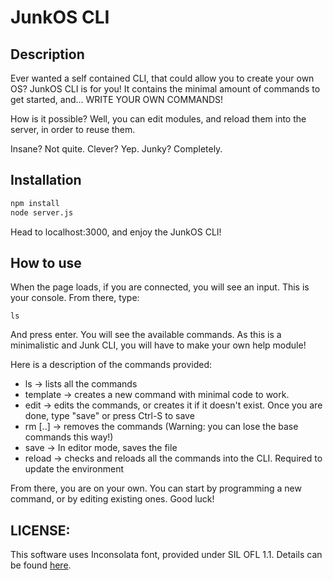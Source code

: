 # JunkOS CLI

## Description

Ever wanted a self contained CLI, that could allow you to create your own OS?
JunkOS CLI is for you!
It contains the minimal amount of commands to get started, and... WRITE YOUR OWN COMMANDS!

How is it possible? Well, you can edit modules, and reload them into the server, in order to reuse them.

Insane? Not quite. Clever? Yep. Junky? Completely.

## Installation

```sh
npm install
node server.js
```

Head to localhost:3000, and enjoy the JunkOS CLI!

## How to use

When the page loads, if you are connected, you will see an input.
This is your console. From there, type:

```
ls
```

And press enter. You will see the available commands.
As this is a minimalistic and Junk CLI, you will have to make your own help module!

Here is a description of the commands provided:

* ls -> lists all the commands
* template <command> -> creates a new command with minimal code to work.
* edit <command> -> edits the commands, or creates it if it doesn't exist. Once you are done, type "save" or press Ctrl-S to save
* rm <command1> <command2> [..] -> removes the commands (Warning: you can lose the base commands this way!)
* save -> In editor mode, saves the file
* reload -> checks and reloads all the commands into the CLI. Required to update the environment

From there, you are on your own. You can start by programming a new command, or by editing existing ones. Good luck!

## LICENSE:

This software uses Inconsolata font, provided under SIL OFL 1.1. Details can be found [here](http://scripts.sil.org/OFL).